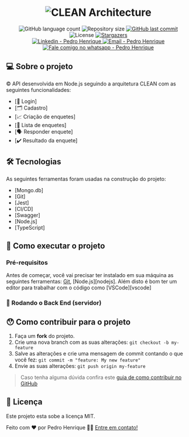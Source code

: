 <h1 align="center">
    <img alt="CLEAN Architecture" title="#CleanArchitecure" src="./assets/architecture.png" />
</h1>

<p align="center">
  <img alt="GitHub language count" src="https://img.shields.io/github/languages/count/ghostdovahkiin/Clean-Node-API?color=%2304D361">

  <img alt="Repository size" src="https://img.shields.io/github/repo-size/ghostdovahkiin/Clean-Node-API">
  
  <a href="https://github.com/ghostdovahkiin/ecoleta/commits/master">
    <img alt="GitHub last commit" src="https://img.shields.io/github/last-commit/ghostdovahkiin/Clean-Node-API">
  </a>

  <img alt="License" src="https://img.shields.io/badge/license-MIT-brightgreen">
   <a href="https://github.com/ghostdovahkiin/Clean-Node-API/stargazers">
    <img alt="Stargazers" src="https://img.shields.io/github/stars/ghostdovahkiin/Clean-Node-API?style=social">
  </a>
  <br>
  <a href="https://www.linkedin.com/in/p3dr0h3n/" target="_blank" >
    <img alt="Linkedin - Pedro Henrique" src="https://img.shields.io/badge/Linkedin--%23F8952D?style=social&logo=linkedin">
  </a>
  <a href="mailto:pedro.sousa@dcx.ufpb.br" target="_blank" >
    <img alt="Email - Pedro Henrique" src="https://img.shields.io/badge/Email--%23F8952D?style=social&logo=gmail">
  </a>
  <a href="https://api.whatsapp.com/send?phone=5583986862912" target="_blank" >
    <img alt="Fale comigo no whatsapp - Pedro Henrique" src="https://img.shields.io/badge/Whatsapp--%23F8952D?style=social&logo=whatsapp">
  </a>
</p>


## 💻 Sobre o projeto

©️ API desenvolvida em Node.js seguindo a arquitetura CLEAN com as seguintes funcionalidades:

- [👥 Login]
- [🗂️ Cadastro]
- [📈 Criação de enquetes]
- [📝 Lista de enquetes]
- [🗣️ Responder enquete]
- [✔️ Resultado da enquete]

## 🛠 Tecnologias

As seguintes ferramentas foram usadas na construção do projeto:

- [Mongo.db]
- [Git]
- [Jest]
- [CI/CD]
- [Swagger]
- [Node.js]
- [TypeScript]

## 🚀 Como executar o projeto

### Pré-requisitos

Antes de começar, você vai precisar ter instalado em sua máquina as seguintes ferramentas:
[Git](https://git-scm.com), [Node.js][nodejs]. 
Além disto é bom ter um editor para trabalhar com o código como [VSCode][vscode]

### 🎲 Rodando o Back End (servidor)

## 😯 Como contribuir para o projeto

1. Faça um **fork** do projeto.
2. Crie uma nova branch com as suas alterações: `git checkout -b my-feature`
3. Salve as alterações e crie uma mensagem de commit contando o que você fez: `git commit -m "feature: My new feature"`
4. Envie as suas alterações: `git push origin my-feature`
> Caso tenha alguma dúvida confira este [guia de como contribuir no GitHub](https://github.com/firstcontributions/first-contributions)


## 📝 Licença

Este projeto esta sobe a licença MIT.

Feito com ❤️ por Pedro Henrique 👋🏽 [Entre em contato!](https://www.linkedin.com/in/p3dr0h3n/)